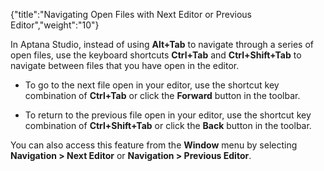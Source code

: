 {"title":"Navigating Open Files with Next Editor or Previous Editor","weight":"10"} 

In Aptana Studio, instead of using **Alt+Tab** to navigate through a series of open files, use the keyboard shortcuts **Ctrl+Tab** and **Ctrl+Shift+Tab** to navigate between files that you have open in the editor.

*   To go to the next file open in your editor, use the shortcut key combination of **Ctrl+Tab** or click the **Forward** button in the toolbar.
    
*   To return to the previous file open in your editor, use the shortcut key combination of **Ctrl+Shift+Tab** or click the **Back** button in the toolbar.
    

You can also access this feature from the **Window** menu by selecting **Navigation > Next Editor** or **Navigation > Previous Editor**.